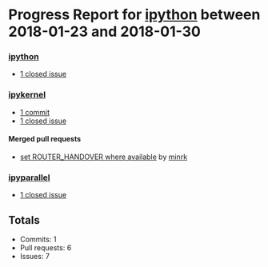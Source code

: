 # Progress Report for [ipython](https://github.com/ipython) between 2018-01-23 and 2018-01-30

### [ipython](https://github.com/ipython/ipython)
-  [1 closed issue](https://github.com/ipython/ipython/issues?utf8=%E2%9C%93&q=is%3Aissue%20closed%3A2018-01-23..2018-01-30)

### [ipykernel](https://github.com/ipython/ipykernel)
-  [1 commit](https://github.com/ipython/ipykernel/compare/master@%7B1516694400%7D...master@%7B1517299200%7D)
-  [1 closed issue](https://github.com/ipython/ipykernel/issues?utf8=%E2%9C%93&q=is%3Aissue%20closed%3A2018-01-23..2018-01-30)

#### Merged pull requests
- [set ROUTER_HANDOVER where available](https://github.com/ipython/ipykernel/pull/300) by [minrk](https://github.com/minrk)

### [ipyparallel](https://github.com/ipython/ipyparallel)
-  [1 closed issue](https://github.com/ipython/ipyparallel/issues?utf8=%E2%9C%93&q=is%3Aissue%20closed%3A2018-01-23..2018-01-30)

## Totals
- Commits: 1
- Pull requests: 6
- Issues: 7
